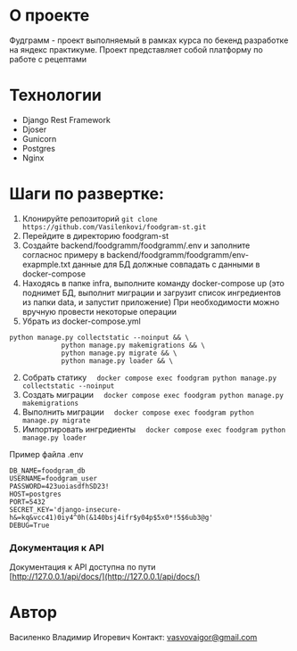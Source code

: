 # О проекте
Фудграмм - проект выполняемый в рамках курса по бекенд разработке на яндекс практикуме. Проект представляет собой платформу по работе с рецептами
# Технологии
- Django Rest Framework
- Djoser
- Gunicorn
- Postgres
- Nginx
# Шаги по развертке:
1.  Клонируйте репозиторий 
```git clone https://github.com/Vasilenkovi/foodgram-st.git```
2.  Перейдите в директорию foodgram-st
3.  Создайте backend/foodgramm/foodgramm/.env и заполните согласнос примеру в backend/foodgramm/foodgramm/env-exapmple.txt данные для БД должные совпадать с данными в docker-compose
4.  Находясь в папке infra, выполните команду docker-compose up (это поднимет БД, выполнит миграции и загрузит список ингредиентов из папки data, и запустит приложение)
При необходимости можно вручную провести некоторые операции
1. Убрать из docker-compose.yml
```
python manage.py collectstatic --noinput && \
             python manage.py makemigrations && \
             python manage.py migrate && \
             python manage.py loader && \
```
2. Собрать статику
```  docker compose exec foodgram python manage.py collectstatic --noinput```
3. Создать миграции
```  docker compose exec foodgram python manage.py makemigrations```
4. Выполнить миграции
```  docker compose exec foodgram python manage.py migrate```
5. Импортировать ингредиенты
```  docker compose exec foodgram python manage.py loader```

Пример файла .env
```
DB_NAME=foodgram_db
USERNAME=foodgram_user
PASSWORD=423uoiasdfhSD23!
HOST=postgres
PORT=5432
SECRET_KEY='django-insecure-h&=kq&vcc41)0iy4^0h(&140bsj4ifr$y04p$5x0*!5$6ub3@g'
DEBUG=True
```
### Документация к API
Документация к API доступна по пути  
[http://127.0.0.1/api/docs/](http://127.0.0.1/api/docs/)

# Автор
Василенко Владимир Игоревич 
Контакт: [vasvovaigor@gmail.com](mailto:vasvovaigor@gmail.com)
